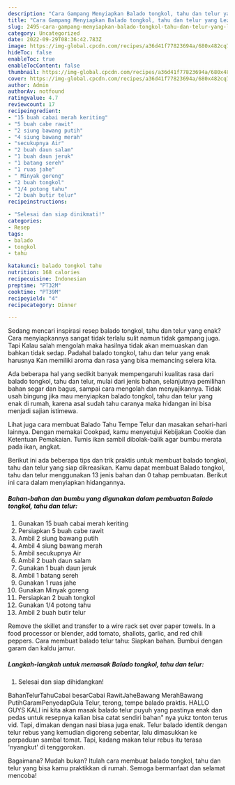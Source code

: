 ```yaml
---
description: "Cara Gampang Menyiapkan Balado tongkol, tahu dan telur yang Lezat, Buat Buka Puasa Bikin Ngiler"
title: "Cara Gampang Menyiapkan Balado tongkol, tahu dan telur yang Lezat, Buat Buka Puasa Bikin Ngiler"
slug: 2495-cara-gampang-menyiapkan-balado-tongkol-tahu-dan-telur-yang-lezat-buat-buka-puasa-bikin-ngiler
category: Uncategorized
date: 2022-09-29T08:36:42.783Z
image: https://img-global.cpcdn.com/recipes/a36d41f77823694a/680x482cq70/balado-tongkol-tahu-dan-telur-foto-resep-utama.jpg
hideToc: false
enableToc: true
enableTocContent: false
thumbnail: https://img-global.cpcdn.com/recipes/a36d41f77823694a/680x482cq70/balado-tongkol-tahu-dan-telur-foto-resep-utama.jpg
cover: https://img-global.cpcdn.com/recipes/a36d41f77823694a/680x482cq70/balado-tongkol-tahu-dan-telur-foto-resep-utama.jpg
author: Admin
authorAv: notfound
ratingvalue: 4.7
reviewcount: 17
recipeingredient:
- "15 buah cabai merah keriting"
- "5 buah cabe rawit"
- "2 siung bawang putih"
- "4 siung bawang merah"
- "secukupnya Air"
- "2 buah daun salam"
- "1 buah daun jeruk"
- "1 batang sereh"
- "1 ruas jahe"
- " Minyak goreng"
- "2 buah tongkol"
- "1/4 potong tahu"
- "2 buah butir telur"
recipeinstructions:

- "Selesai dan siap dinikmati!"
categories:
- Resep
tags:
- balado
- tongkol
- tahu

katakunci: balado tongkol tahu 
nutrition: 168 calories
recipecuisine: Indonesian
preptime: "PT32M"
cooktime: "PT39M"
recipeyield: "4"
recipecategory: Dinner

---
```



Sedang mencari inspirasi resep balado tongkol, tahu dan telur yang enak? Cara menyiapkannya sangat tidak terlalu sulit namun tidak gampang juga. Tapi Kalau salah mengolah maka hasilnya tidak akan memuaskan dan bahkan tidak sedap. Padahal balado tongkol, tahu dan telur yang enak harusnya Kan memiliki aroma dan rasa yang bisa memancing selera kita.


Ada beberapa hal yang sedikit banyak mempengaruhi kualitas rasa dari balado tongkol, tahu dan telur, mulai dari jenis bahan, selanjutnya pemilihan bahan segar dan bagus, sampai cara mengolah dan menyajikannya. Tidak usah bingung jika mau menyiapkan balado tongkol, tahu dan telur yang enak di rumah, karena asal sudah tahu caranya maka hidangan ini bisa menjadi sajian istimewa.

Lihat juga cara membuat Balado Tahu Tempe Telur dan masakan sehari-hari lainnya. Dengan memakai Cookpad, kamu menyetujui Kebijakan Cookie dan Ketentuan Pemakaian. Tumis ikan sambil dibolak-balik agar bumbu merata pada ikan, angkat.


Berikut ini ada beberapa tips dan trik praktis untuk membuat balado tongkol, tahu dan telur yang siap dikreasikan. Kamu dapat membuat Balado tongkol, tahu dan telur menggunakan 13 jenis bahan dan 0 tahap pembuatan. Berikut ini cara dalam menyiapkan hidangannya.

<!--inarticleads1-->

##### Bahan-bahan dan bumbu yang digunakan dalam pembuatan Balado tongkol, tahu dan telur:

1. Gunakan 15 buah cabai merah keriting
1. Persiapkan 5 buah cabe rawit
1. Ambil 2 siung bawang putih
1. Ambil 4 siung bawang merah
1. Ambil secukupnya Air
1. Ambil 2 buah daun salam
1. Gunakan 1 buah daun jeruk
1. Ambil 1 batang sereh
1. Gunakan 1 ruas jahe
1. Gunakan  Minyak goreng
1. Persiapkan 2 buah tongkol
1. Gunakan 1/4 potong tahu
1. Ambil 2 buah butir telur


Remove the skillet and transfer to a wire rack set over paper towels. In a food processor or blender, add tomato, shallots, garlic, and red chili peppers. Cara membuat balado telur tahu: Siapkan bahan. Bumbui dengan garam dan kaldu jamur. 

<!--inarticleads2-->

##### Langkah-langkah untuk memasak Balado tongkol, tahu dan telur:


1. Selesai dan siap dihidangkan!

BahanTelurTahuCabai besarCabai RawitJaheBawang MerahBawang PutihGaramPenyedapGula Telur, terong, tempe balado praktis. HALLO GUYS KALI ini kita akan masak balado telur puyuh yang pastinya enak dan pedas untuk resepnya kalian bisa catat sendiri bahan&#34; nya yukz tonton terus vid. Tapi, dimakan dengan nasi biasa juga enak. Telur balado identik dengan telur rebus yang kemudian digoreng sebentar, lalu dimasukkan ke perpaduan sambal tomat. Tapi, kadang makan telur rebus itu terasa &#39;nyangkut&#39; di tenggorokan. 

Bagaimana? Mudah bukan? Itulah cara membuat balado tongkol, tahu dan telur yang bisa kamu praktikkan di rumah. Semoga bermanfaat dan selamat mencoba!
